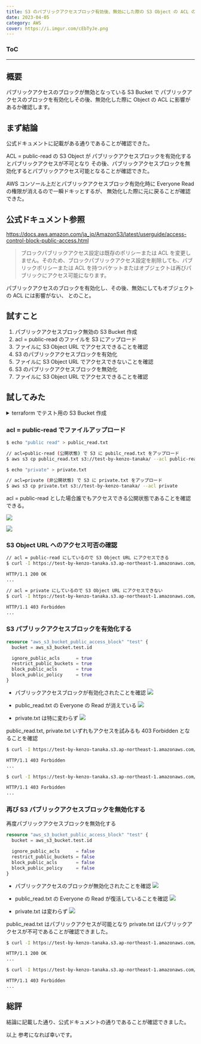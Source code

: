 ```yaml
---
title: S3 のパブリックアクセスブロック有効後、無効にした際の S3 Object の ACL の挙動
date: 2023-04-05
category: AWS
cover: https://i.imgur.com/cEbTyJe.png
---
```


<div class="toc">
<div class="toc-content">
<h3 class="menu-label">ToC</h3>
<!-- toc -->
</div>
</div>

---

## 概要

パブリックアクセスのブロックが無効となっている S3 Bucket で
パブリックアクセスのブロックを有効化しその後、無効化した際に
Object の ACL に影響があるか確認します。

## まず結論

公式ドキュメントに記載がある通りであることが確認できた。

ACL = public-read の S3 Object が
パブリックアクセスブロックを有効化するとパブリックアクセスが不可となり
その後、パブリックアクセスブロックを無効化するとパブリックアクセス可能となることが確認できた。

AWS コンソール上だとパブリックアクセスブロック有効化時に
Everyone Read の権限が消えるので一瞬ドキッとするが、
無効化した際に元に戻ることが確認できた。

## 公式ドキュメント参照

https://docs.aws.amazon.com/ja_jp/AmazonS3/latest/userguide/access-control-block-public-access.html

> ブロックパブリックアクセス設定は既存のポリシーまたは ACL を変更しません。そのため、ブロックパブリックアクセス設定を削除しても、パブリックポリシーまたは ACL を持つバケットまたはオブジェクトは再びパブリックにアクセス可能になります。

パブリックアクセスのブロックを有効化し、その後、無効にしてもオブジェクトの ACL には影響がない、
とのこと。

## 試すこと

1. パブリックアクセスブロック無効の S3 Bucket 作成
2. acl = public-read のファイルを S3 にアップロード
3. ファイルに S3 Object URL でアクセスできることを確認
4. S3 のパブリックアクセスブロックを有効化
5. ファイルに S3 Object URL でアクセスできないことを確認
6. S3 のパブリックアクセスブロックを無効化
7. ファイルに S3 Object URL でアクセスできることを確認

## 試してみた

<details><summary>terraform でテスト用の S3 Bucket 作成</summary>

```terraform
resource "aws_s3_bucket" "test" {
  bucket = "test-by-kenzo-tanaka"
}

resource "aws_s3_bucket_acl" "test" {
  bucket = aws_s3_bucket.test.id
  acl    = "private"
}

resource "aws_s3_bucket_versioning" "test" {
  bucket = aws_s3_bucket.test.id
  versioning_configuration {
    status = "Enabled"
  }
}

resource "aws_s3_bucket_logging" "test" {
  bucket = aws_s3_bucket.test.id

  target_bucket = aws_s3_bucket.logs.id
  target_prefix = "s3/${aws_s3_bucket.test.id}/"
}

resource "aws_s3_bucket_server_side_encryption_configuration" "test" {
  bucket = aws_s3_bucket.test.bucket
  rule {
    apply_server_side_encryption_by_default {
      sse_algorithm = "AES256"
    }
  }
}

# パブリックアクセスのブロックを無効化した状態
resource "aws_s3_bucket_public_access_block" "test" {
  bucket = aws_s3_bucket.test.id

  ignore_public_acls      = false
  restrict_public_buckets = false
  block_public_acls       = false
  block_public_policy     = false
}
```

</details>

### acl = public-read でファイルアップロード

```bash
$ echo "public read" > public_read.txt

// acl=public-read (公開状態) で S3 に pubilc_read.txt をアップロード
$ aws s3 cp public_read.txt s3://test-by-kenzo-tanaka/ --acl public-read

$ echo "private" > private.txt

// acl=private (非公開状態) で S3 に private.txt をアップロード
$ aws s3 cp private.txt s3://test-by-kenzo-tanaka/ --acl private
```

acl = public-read とした場合誰でもアクセスできる公開状態であることを確認できる。

![](https://i.imgur.com/6jdIsrE.png)

![](https://i.imgur.com/eJnnwA4.png)

### S3 Object URL へのアクセス可否の確認

```bash
// acl = public-read にしているので S3 Object URL にアクセスできる
$ curl -I https://test-by-kenzo-tanaka.s3.ap-northeast-1.amazonaws.com/public_read.txt

HTTP/1.1 200 OK
...

// acl = private にしているので S3 Object URL にアクセスできない
$ curl -I https://test-by-kenzo-tanaka.s3.ap-northeast-1.amazonaws.com/private.txt

HTTP/1.1 403 Forbidden
...
```

### S3 パブリックアクセスブロックを有効化する

```terraform
resource "aws_s3_bucket_public_access_block" "test" {
  bucket = aws_s3_bucket.test.id

  ignore_public_acls      = true
  restrict_public_buckets = true
  block_public_acls       = true
  block_public_policy     = true
}
```

- パブリックアクセスブロックが有効化されたことを確認
  ![](https://i.imgur.com/Uf1JYsa.png)

- public_read.txt の Everyone の Read が消えている
  ![](https://i.imgur.com/8JtlgXd.png)

- private.txt は特に変わらず
  ![](https://i.imgur.com/45wN1Yt.png)

public_read.txt, private.txt いずれもアクセスを試みるも 403 Forbidden となることを確認

```bash
$ curl -I https://test-by-kenzo-tanaka.s3.ap-northeast-1.amazonaws.com/public_read.txt

HTTP/1.1 403 Forbidden
...

$ curl -I https://test-by-kenzo-tanaka.s3.ap-northeast-1.amazonaws.com/private.txt

HTTP/1.1 403 Forbidden
...
```

### 再び S3 パブリックアクセスブロックを無効化する

再度パブリックアクセスブロックを無効化する

```terraform
resource "aws_s3_bucket_public_access_block" "test" {
  bucket = aws_s3_bucket.test.id

  ignore_public_acls      = false
  restrict_public_buckets = false
  block_public_acls       = false
  block_public_policy     = false
}
```

- パブリックアクセスのブロックが無効化されたことを確認
  ![](https://i.imgur.com/cEbTyJe.png)

- public_read.txt の Everyone の Read が復活していることを確認
  ![](https://i.imgur.com/k5qPlMm.png)

- private.txt は変わらず
  ![](https://i.imgur.com/sCQv7F9.png)

public_read.txt はパブリックアクセスが可能となり
private.txt はパブリックアクセスが不可であることが確認できました。

```bash
$ curl -I https://test-by-kenzo-tanaka.s3.ap-northeast-1.amazonaws.com/public_read.txt

HTTP/1.1 200 OK
...

$ curl -I https://test-by-kenzo-tanaka.s3.ap-northeast-1.amazonaws.com/private.txt

HTTP/1.1 403 Forbidden
...
```

## 総評

結論に記載した通り、公式ドキュメントの通りであることが確認できました。

以上
参考になれば幸いです。
